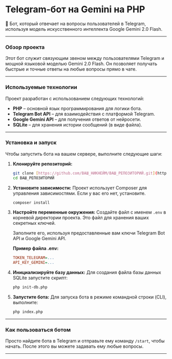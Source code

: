 # Telegram-бот на Gemini на PHP
🤖 Бот, который отвечает на вопросы пользователей в Telegram, используя модель искусственного интеллекта Google Gemini 2.0 Flash.

---
### Обзор проекта
Этот бот служит связующим звеном между пользователями Telegram и мощной языковой моделью Gemini 2.0 Flash. Он позволяет получать быстрые и точные ответы на любые вопросы прямо в чате.

---
### Используемые технологии
Проект разработан с использованием следующих технологий:
* **PHP** – основной язык программирования для логики бота.
* **Telegram Bot API** – для взаимодействия с платформой Telegram.
* **Google Gemini API** – для получения ответов от нейросети.
* **SQLite** – для хранения истории сообщений (в виде файла).

---
### Установка и запуск
Чтобы запустить бота на вашем сервере, выполните следующие шаги:

1.  **Клонируйте репозиторий:**
    ```bash
    git clone [https://github.com/ВАШ_НИКНЕЙМ/ВАШ_РЕПОЗИТОРИЙ.git](https://github.com/ВАШ_НИКНЕЙМ/ВАШ_РЕПОЗИТОРИЙ.git)
    cd ВАШ_РЕПОЗИТОРИЙ
    ```

2.  **Установите зависимости:**
    Проект использует Composer для управления зависимостями. Если у вас его нет, установите.
    ```bash
    composer install
    ```

3.  **Настройте переменные окружения:**
    Создайте файл с именем `.env` в корневой директории проекта. Это файл для хранения ваших секретных ключей.

    Заполните его, используя предоставленные вам ключи Telegram Bot API и Google Gemini API.

    **Пример файла .env:**
    ```ini
    TOKEN_TELEGRAM=...
    API_KEY_GEMINI=...
    ```
4.  **Инициализируйте базу данных:**
    Для создания файла базы данных SQLite запустите скрипт:
    ```bash
    php init-db.php
    ```

5.  **Запустите бота:**
    Для запуска бота в режиме командной строки (CLI), выполните:
    ```bash
    php index.php
    ```

---
### Как пользоваться ботом
Просто найдите бота в Telegram и отправьте ему команду `/start`, чтобы начать. После этого вы можете задавать ему любые вопросы.

---
